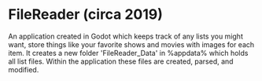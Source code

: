 # FileReader (circa 2019)
An application created in Godot which keeps track of any lists you might want, store things like your favorite shows and movies with images for each item.
It creates a new folder 'FileReader_Data' in %appdata% which holds all list files.
Within the application these files are created, parsed, and modified.
